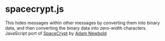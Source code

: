 # spacecrypt.js
 This hides messages within other messages by converting them into binary data, and then converting the binary data into zero-width characters.
 JavaScript port of [SpaceCrypt](https://pug.sh/spacecrypt/) by [Adam Newbold](https://twitter.com/nwbld)
